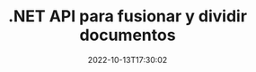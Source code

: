 ---
############################# Static ############################
layout: "product"
date: 2022-10-13T17:30:02
draft: false

product: "Merger"
product_tag: "merger"
platform: ".NET"
platform_tag: "net"

############################# Head ############################
head_title: "API de combinación de documentos de C# .NET | Combinar y dividir PDF Word Excel EPUB"
head_description: "API de combinación de documentos C# .NET para combinar, dividir, intercambiar o eliminar páginas de documentos de PDF, Microsoft Word, Excel, presentaciones, Visio y formatos de imagen."

############################# Header ############################
title: ".NET API para fusionar y dividir documentos"
description: "API para combinar, dividir, intercambiar, recortar o eliminar documentos, diapositivas y diagramas en aplicaciones .NET."
button:
    enable: true

############################# SubMenu ############################
submenu:
    enable: true
    
    left:
        img_alt: "GroupDocs.Merger for .NET"
        image: "https://www.groupdocs.cloud/templates/groupdocs/images/product-logos/groupdocs-merger-net.png"
        product: "GroupDocs.Merger"
        platform: ".NET"

    middle:
        button:
            # button loop
            - link: "#overview"
              text: "Visión de conjunto"

            # button loop
            - link: "#features"
              text: "Características"

            # button loop
            - link: "#support"
              text: "Support"

            # button loop
            - link: "https://products.groupdocs.app/merger"
              text: "Live Demo"

            # button loop
            - link: "https://purchase.groupdocs.com/pricing/merger/net"
              text: "Precios"

    right:
        link_download: "https://downloads.groupdocs.com/merger"
        link_learn: "https://docs.groupdocs.com/merger/net/"
        link_buy: "https://purchase.groupdocs.com"

############################# Overview ############################
overview:
    enable: true
    content: |
      GroupDocs.Merger para .NET lo ayuda a desarrollar rápidamente aplicaciones comerciales de primera clase en C#, ASP.NET y otras tecnologías .NET. Solo unas pocas líneas de código permitirán que sus aplicaciones .NET combinen, dividan, reorganicen, intercambien, recorten y eliminen una sola página o una colección de páginas de documentos, diapositivas, imágenes o diagramas. Realice estas operaciones en archivos seguros configurando o eliminando la protección con contraseña de formatos de archivo conocidos y desconocidos.  

      Al utilizar GroupDocs.Merger para .NET, puede realizar fusiones; división y otras operaciones relacionadas en documentos individuales, así como en un lote de documentos. Une archivos mediante programación de todos los formatos populares, como Microsoft Word, Excel, PowerPoint, Visio, OpenDocument, PDF, XPS, TXT, CSV, eBook y formatos de archivo de imagen.
    tabs:
      enable: true
      
      ## TAB ONE ##
      tab_one:
        description: |
          A continuación se muestra una descripción general de GroupDocs.Merger para .NET:
      
        left:
          enable: true
          icon: "fab fa-html5"
          title: "Operaciones de documentos"
          content: |
            * Cambiar el orden de las páginas
            * Eliminar o eliminar páginas
            * Dividir o romper documento
            * Intercambiar o barajar dos páginas cualquiera
            * Recortar una o varias páginas
            * Unir varios documentos
        
        right:
          enable: true
          icon: "fab fa-html5"
          title: "Operaciones de seguridad"
          content: |
            * Configurar la seguridad del documento
            * Verifique el estado de seguridad del documento
            * Establecer contraseña de documento
            * Actualizar contraseña del documento
            * Quitar la contraseña del documento
      
      ## TAB TWO ##
      tab_two:
        description: |
          GroupDocs.Merger para .NET admite la fusión de los siguientes [formatos de archivo de documento](https://docs.groupdocs.com/merger/net/supported-document-formats/):

        left:
          enable: true
          table:
            # table loop
            - title: "oficina de Microsoft"
              content: |
                * **Word:** DOC, DOCX, DOCM, DOT, DOTX, DOTM, RTF, TXT
                * **Excel:** XLS, XLSX, XLSM, XLSB, XLTM, XLT, XLTM, XLTX, XLAM, SXC, SpreadsheetML
                * **PowerPoint:** PPT, PPTX, PPS, PPSX, PPSM, POT, POTM, POTX, PPTM
                * **OneNote:** ONE

        right:
          enable: true
          table:
            # table loop
            - title: "OpenDocument & Otros formatos"
              content: |
                * **Formatos de documento abierto**: ODT, OTT, ODP, OTP, ODS
                * **Diseño fijo**: PDF, XPS
                * **Imágenes**: BMP, PNG, TIFF
                * **Web**: HTML, MHT, MHTML
                * **Texto**: TXT, CSV, TSV
                * **LaTex**: TEX
                * **Libro electrónico**: EPUB

      ## TAB THREE ##
      tab_three:
        description: |
          GroupDocs.Merger for .NET apoya siguiendo Sistemas operativos, Frameworks & Gerente de empaquetacións:
        
        left:
          enable: true
          table:
            # table loop
            - icon: "fab fa-windows"
              title: "Sistemas operativos"
              content: |
                * Windows Desktop
                * Windows Server
                * Windows Azure
                * Linux

            # table loop
            - icon: "fas fa-code"
              title: "Marcos compatibles"
              content: |
                * .NET Framework 2.0 o superior
                * Mono Framework 1.2 o superior
                * .NET Standard 2.0
                * .NET Core 2.0

        right:
          enable: true
          table:
            # table loop
            - icon: "fas fa-box"
              title: "Gerente de empaquetación"
              content: |
                * NuGet

            # table loop
            - icon: "fas fa-tools"
              title: "Entornos de desarrollo"
              content: |
                * Microsoft Visual Studio
                * Xamarin.Android
                * Xamarin.IOS
                * Xamarin.Mac
                * MonoDevelop

############################# Features ############################
features:
    enable: true
    title: "Características de GroupDocs.Merger para .NET"

    feature:
      # feature loop
      - icon: "fas fa-copy"
        content: "Combine y combine varias páginas, diapositivas y diagramas en un solo documento"
       
      # feature loop
      - icon: "fas fa-eye"
        content: "Divida y divida documentos grandes en varios archivos más pequeños"

      # feature loop
      - icon: "fas fa-bolt"
        content: "Reorganizar, mezclar y reorganizar páginas, diapositivas o diagramas"
      
      # feature loop
      - icon: "fas fa-file-powerpoint"
        content: "Intercambiar e intercambiar dos páginas, diapositivas o diagramas entre sí dentro de un documento"

      # feature loop
      - icon: "fas fa-code"
        content: "Recorte el documento eliminando páginas, diapositivas o diagramas específicos"

      # feature loop
      - icon: "fas fa-cloud"
        content: "Eliminar páginas, diapositivas o diagramas individuales o de colección"

      # feature loop
      - icon: "fas fa-remove-format"
        content: "Unir una gran cantidad de documentos en lotes"

      # feature loop
      - icon: "fas fa-comment-slash"
        content: "Comprobar mediante programación si un documento está protegido con contraseña"

      # feature loop
      - icon: "fas fa-location-arrow"
        content: "Establecer, restablecer y eliminar la contraseña de formatos de documentos conocidos y desconocidos"

      # feature loop
      - icon: "fas fa-border-all"
        content: "Obtenga una lista de formatos de archivo admitidos: formato de archivo de registro de texto dividido y unido (ERR)"

      # feature loop
      - icon: "fas fa-wrench"
        content: "Rotar páginas y cambiar la orientación de la página de formatos conocidos y desconocidos"

      # feature loop
      - icon: "fas fa-columns"
        content: "Combinar múltiples archivos de diferentes formatos a DOC, DOCX y XPS"

      # feature loop
      - icon: "fas fa-file-word"
        content: "Dividir archivos de texto grandes por números de línea"

      # feature loop
      - icon: "fas fa-envelope"
        content: "Obtenga representaciones de imágenes de páginas de documentos y formatos de familias de diagramas"

      # feature loop
      - icon: "fas fa-print"
        content: "Unir imágenes con color de fondo para un espacio de imagen negro vacío"

      # feature loop
      - icon: "fas fa-file-archive"
        content: "Combine diferentes tipos de documentos (DOC, XLS, PPT, etc.) en un solo archivo PDF"

      # feature loop
      - icon: "fas fa-lock"
        content: "Importe fácilmente objetos OLE en tipos de archivos de Microsoft Word, Excel, Presentation y OpenDocument"

      # feature loop
      - icon: "fas fa-file-code"
        content: "Agregar otros documentos a la página del diagrama a través de objetos OLE"

    more_feature:
      # more_feature_loop
      - title: "Eliminar las páginas deseadas de los documentos"
        content: |
          GroupDocs.Merger para .NET API lo ayuda a eliminar páginas no deseadas de su documento.
      
      # more_feature_loop
      - title: "Aplicar transformación a la salida renderizada"
        content: "Puede realizar varias transformaciones en el documento de salida representado mediante GroupDocs.Merger para la API de .NET. Estas opciones de transformación le brindan control sobre la forma en que presenta la salida renderizada para su visualización. Las transformaciones disponibles son, opción de rotación de página, opción de reordenamiento de página y aplicación de marca de agua de texto."

      # more_feature_loop
      - title: "Comprobar contraseña de formato de documento desconocido"
        content: "GroupDocs.Merger para .NET API le permite verificar la contraseña de un documento cuyo formato no se conoce."

############################# Support ############################
support:
    enable: true

############################# Solutions ############################
solutions:
    enable: true
    title: "GroupDocs.Merger ofrece API de visualización de documentos para otros entornos de desarrollo populares"

    solution:
        # solution loop
        - img_alt: "GroupDocs.Merger for Java"
          image: "https://www.groupdocs.cloud/templates/groupdocs/images/product-logos/groupdocs-merger-java.png"
          product: "GroupDocs.Merger"
          platform: "Java"
          link: "/merger/java/"

############################# Back to top ###############################
back_to_top:
  enable: true
---